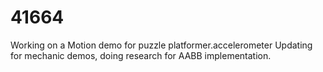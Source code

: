 # 41664

Working on a Motion demo for puzzle platformer.accelerometer
Updating for mechanic demos, doing research for AABB implementation.
